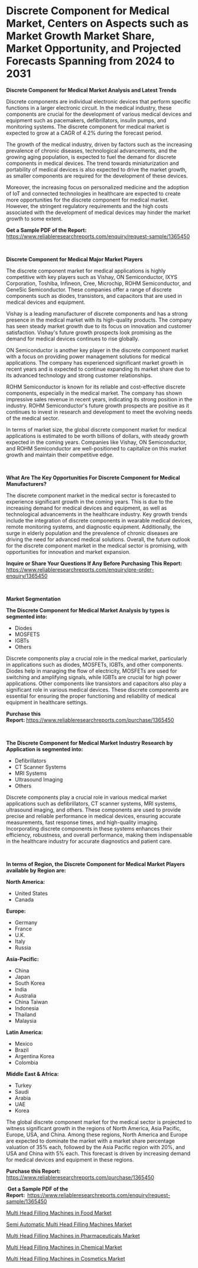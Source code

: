 <p><h1>Discrete Component for Medical Market, Centers on Aspects such as Market Growth Market Share, Market Opportunity, and Projected Forecasts Spanning from 2024 to 2031</h1></p><p><strong>Discrete Component for Medical Market Analysis and Latest Trends</strong></p>
<p><p>Discrete components are individual electronic devices that perform specific functions in a larger electronic circuit. In the medical industry, these components are crucial for the development of various medical devices and equipment such as pacemakers, defibrillators, insulin pumps, and monitoring systems. The discrete component for medical market is expected to grow at a CAGR of 4.2% during the forecast period.</p><p>The growth of the medical industry, driven by factors such as the increasing prevalence of chronic diseases, technological advancements, and the growing aging population, is expected to fuel the demand for discrete components in medical devices. The trend towards miniaturization and portability of medical devices is also expected to drive the market growth, as smaller components are required for the development of these devices.</p><p>Moreover, the increasing focus on personalized medicine and the adoption of IoT and connected technologies in healthcare are expected to create more opportunities for the discrete component for medical market. However, the stringent regulatory requirements and the high costs associated with the development of medical devices may hinder the market growth to some extent.</p></p>
<p><strong>Get a Sample PDF of the Report:&nbsp;</strong> <a href="https://www.reliableresearchreports.com/enquiry/request-sample/1365450">https://www.reliableresearchreports.com/enquiry/request-sample/1365450</a></p>
<p>&nbsp;</p>
<p><strong>Discrete Component for Medical Major Market Players</strong></p>
<p><p>The discrete component market for medical applications is highly competitive with key players such as Vishay, ON Semiconductor, IXYS Corporation, Toshiba, Infineon, Cree, Microchip, ROHM Semiconductor, and GeneSic Semiconductor. These companies offer a range of discrete components such as diodes, transistors, and capacitors that are used in medical devices and equipment.</p><p>Vishay is a leading manufacturer of discrete components and has a strong presence in the medical market with its high-quality products. The company has seen steady market growth due to its focus on innovation and customer satisfaction. Vishay's future growth prospects look promising as the demand for medical devices continues to rise globally.</p><p>ON Semiconductor is another key player in the discrete component market with a focus on providing power management solutions for medical applications. The company has experienced significant market growth in recent years and is expected to continue expanding its market share due to its advanced technology and strong customer relationships.</p><p>ROHM Semiconductor is known for its reliable and cost-effective discrete components, especially in the medical market. The company has shown impressive sales revenue in recent years, indicating its strong position in the industry. ROHM Semiconductor's future growth prospects are positive as it continues to invest in research and development to meet the evolving needs of the medical sector.</p><p>In terms of market size, the global discrete component market for medical applications is estimated to be worth billions of dollars, with steady growth expected in the coming years. Companies like Vishay, ON Semiconductor, and ROHM Semiconductor are well-positioned to capitalize on this market growth and maintain their competitive edge.</p></p>
<p>&nbsp;</p>
<p><strong>What Are The Key Opportunities For Discrete Component for Medical Manufacturers?</strong></p>
<p><p>The discrete component market in the medical sector is forecasted to experience significant growth in the coming years. This is due to the increasing demand for medical devices and equipment, as well as technological advancements in the healthcare industry. Key growth trends include the integration of discrete components in wearable medical devices, remote monitoring systems, and diagnostic equipment. Additionally, the surge in elderly population and the prevalence of chronic diseases are driving the need for advanced medical solutions. Overall, the future outlook for the discrete component market in the medical sector is promising, with opportunities for innovation and market expansion.</p></p>
<p><strong>Inquire or Share Your Questions If Any Before Purchasing This Report:</strong> <a href="https://www.reliableresearchreports.com/enquiry/pre-order-enquiry/1365450">https://www.reliableresearchreports.com/enquiry/pre-order-enquiry/1365450</a></p>
<p>&nbsp;</p>
<p><strong>Market Segmentation</strong></p>
<p><strong>The Discrete Component for Medical Market Analysis by types is segmented into:</strong></p>
<p><ul><li>Diodes</li><li>MOSFETS</li><li>IGBTs</li><li>Others</li></ul></p>
<p><p>Discrete components play a crucial role in the medical market, particularly in applications such as diodes, MOSFETs, IGBTs, and other components. Diodes help in managing the flow of electricity, MOSFETs are used for switching and amplifying signals, while IGBTs are crucial for high power applications. Other components like transistors and capacitors also play a significant role in various medical devices. These discrete components are essential for ensuring the proper functioning and reliability of medical equipment in healthcare settings.</p></p>
<p><strong>Purchase this Report:&nbsp;</strong><a href="https://www.reliableresearchreports.com/purchase/1365450">https://www.reliableresearchreports.com/purchase/1365450</a></p>
<p>&nbsp;</p>
<p><strong>The Discrete Component for Medical Market Industry Research by Application is segmented into:</strong></p>
<p><ul><li>Defibrillators</li><li>CT Scanner Systems</li><li>MRI Systems</li><li>Ultrasound Imaging</li><li>Others</li></ul></p>
<p><p>Discrete components play a crucial role in various medical market applications such as defibrillators, CT scanner systems, MRI systems, ultrasound imaging, and others. These components are used to provide precise and reliable performance in medical devices, ensuring accurate measurements, fast response times, and high-quality imaging. Incorporating discrete components in these systems enhances their efficiency, robustness, and overall performance, making them indispensable in the healthcare industry for accurate diagnostics and patient care.</p></p>
<p>&nbsp;</p>
<p><strong>In terms of Region, the Discrete Component for Medical Market Players available by Region are:</strong></p>
<p>
    <p> <strong> North America: </strong>
        <ul>
            <li>United States</li>
            <li>Canada</li>
        </ul>
        </p> 
    <p> <strong> Europe: </strong>
        <ul>
            <li>Germany</li>
            <li>France</li>
            <li>U.K.</li>
            <li>Italy</li>
            <li>Russia</li>
        </ul>
        </p> 
    <p> <strong> Asia-Pacific: </strong>
        <ul>
            <li>China</li>
            <li>Japan</li>
            <li>South Korea</li>
            <li>India</li>
            <li>Australia</li>
            <li>China Taiwan</li>
            <li>Indonesia</li>
            <li>Thailand</li>
            <li>Malaysia</li>
        </ul>
        </p> 
    <p> <strong> Latin America: </strong>
        <ul>
            <li>Mexico</li>
            <li>Brazil</li>
            <li>Argentina Korea</li>
            <li>Colombia</li>
        </ul>
        </p> 
    <p> <strong> Middle East & Africa: </strong>
        <ul>
            <li>Turkey</li>
            <li>Saudi</li>
            <li>Arabia</li>
            <li>UAE</li>
            <li>Korea</li>
        </ul>
    </p>
    </p>
<p><p>The global discrete component market for the medical sector is projected to witness significant growth in the regions of North America, Asia Pacific, Europe, USA, and China. Among these regions, North America and Europe are expected to dominate the market with a market share percentage valuation of 35% each, followed by the Asia Pacific region with 20%, and USA and China with 5% each. This forecast is driven by increasing demand for medical devices and equipment in these regions.</p></p>
<p><strong>Purchase this Report: </strong><a href="https://www.reliableresearchreports.com/purchase/1365450">https://www.reliableresearchreports.com/purchase/1365450</a></p>
<p>&nbsp;<strong>Get a Sample PDF of the Report:&nbsp;&nbsp;</strong><a href="https://www.reliableresearchreports.com/enquiry/request-sample/1365450">https://www.reliableresearchreports.com/enquiry/request-sample/1365450</a></p>
<p><strong></strong></p>
<p><p><a href="https://medium.com/@andreametcalfe66/multi-head-filling-machines-in-food-market-trends-and-market-analysis-forecasted-for-period-0308f08d6339">Multi Head Filling Machines in Food Market</a></p><p><a href="https://medium.com/@rexjacobi344/semi-automatic-multi-head-filling-machines-market-size-cagr-trends-2024-2030-4d8ebd124257">Semi Automatic Multi Head Filling Machines Market</a></p><p><a href="https://medium.com/@andreametcalfe66/multi-head-filling-machines-in-pharmaceuticals-market-size-and-market-trends-complete-industry-a27b6d2a6c7e">Multi Head Filling Machines in Pharmaceuticals Market</a></p><p><a href="https://medium.com/@andreametcalfe66/multi-head-filling-machines-in-chemical-market-the-key-to-successful-business-strategy-forecast-ae71745522e0">Multi Head Filling Machines in Chemical Market</a></p><p><a href="https://medium.com/@andreametcalfe66/multi-head-filling-machines-in-cosmetics-market-size-cagr-trends-2024-2030-d19af242c1c4">Multi Head Filling Machines in Cosmetics Market</a></p></p>